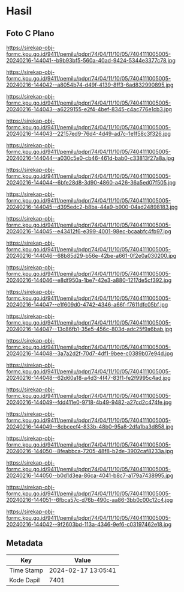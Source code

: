 # Hasil

## Foto C Plano

https://sirekap-obj-formc.kpu.go.id/9411/pemilu/pdpr/74/04/11/10/05/7404111005005-20240216-144041--b9b93bf5-560a-40ad-9424-5344e3377c78.jpg

https://sirekap-obj-formc.kpu.go.id/9411/pemilu/pdpr/74/04/11/10/05/7404111005005-20240216-144042--a8054b74-d49f-4139-8ff3-6ad832990895.jpg

https://sirekap-obj-formc.kpu.go.id/9411/pemilu/pdpr/74/04/11/10/05/7404111005005-20240216-144043--a6229155-e2f4-4bef-8345-c4ac776e1cb3.jpg

https://sirekap-obj-formc.kpu.go.id/9411/pemilu/pdpr/74/04/11/10/05/7404111005005-20240216-144043--22157ed9-76d4-4d49-ad7c-1e1f58c3f326.jpg

https://sirekap-obj-formc.kpu.go.id/9411/pemilu/pdpr/74/04/11/10/05/7404111005005-20240216-144044--a030c5e0-cb46-461d-bab0-c33813f27a8a.jpg

https://sirekap-obj-formc.kpu.go.id/9411/pemilu/pdpr/74/04/11/10/05/7404111005005-20240216-144044--6bfe28d8-3d90-4860-a426-36a5ed07f505.jpg

https://sirekap-obj-formc.kpu.go.id/9411/pemilu/pdpr/74/04/11/10/05/7404111005005-20240216-144045--d395edc2-b8ba-44a9-b900-04ad24898183.jpg

https://sirekap-obj-formc.kpu.go.id/9411/pemilu/pdpr/74/04/11/10/05/7404111005005-20240216-144045--e43412f6-e399-4001-98ec-bcaabfc4fb97.jpg

https://sirekap-obj-formc.kpu.go.id/9411/pemilu/pdpr/74/04/11/10/05/7404111005005-20240216-144046--68b85d29-b56e-42be-a661-0f2e0a030200.jpg

https://sirekap-obj-formc.kpu.go.id/9411/pemilu/pdpr/74/04/11/10/05/7404111005005-20240216-144046--e8df950a-1be7-42e3-a880-1217de5cf392.jpg

https://sirekap-obj-formc.kpu.go.id/9411/pemilu/pdpr/74/04/11/10/05/7404111005005-20240216-144047--e1f609d0-4742-4346-a66f-f7611dfc05bf.jpg

https://sirekap-obj-formc.kpu.go.id/9411/pemilu/pdpr/74/04/11/10/05/7404111005005-20240216-144047--13c86fb1-35e5-456c-803d-adc25f9a6bab.jpg

https://sirekap-obj-formc.kpu.go.id/9411/pemilu/pdpr/74/04/11/10/05/7404111005005-20240216-144048--3a7a2d2f-70d7-4df1-9bee-c0389b07e94d.jpg

https://sirekap-obj-formc.kpu.go.id/9411/pemilu/pdpr/74/04/11/10/05/7404111005005-20240216-144048--62d60a18-a4d3-4f47-83f1-fe2f9995c4ad.jpg

https://sirekap-obj-formc.kpu.go.id/9411/pemilu/pdpr/74/04/11/10/05/7404111005005-20240216-144049--fdd411e0-9718-4b49-9482-a27cd2c474fe.jpg

https://sirekap-obj-formc.kpu.go.id/9411/pemilu/pdpr/74/04/11/10/05/7404111005005-20240216-144049--8cbceef4-833b-48b0-95a8-2dfa1ba3d858.jpg

https://sirekap-obj-formc.kpu.go.id/9411/pemilu/pdpr/74/04/11/10/05/7404111005005-20240216-144050--8feabbca-7205-48f8-b2de-3902caf8233a.jpg

https://sirekap-obj-formc.kpu.go.id/9411/pemilu/pdpr/74/04/11/10/05/7404111005005-20240216-144050--b0d1d3ea-86ca-4041-b8c7-a179a7438995.jpg

https://sirekap-obj-formc.kpu.go.id/9411/pemilu/pdpr/74/04/11/10/05/7404111005005-20240216-144051--6fbca57c-d76b-490c-aa86-3bb0c00c12c4.jpg

https://sirekap-obj-formc.kpu.go.id/9411/pemilu/pdpr/74/04/11/10/05/7404111005005-20240216-144042--9f2603bd-113a-4346-9ef6-c03197462e18.jpg


## Metadata

| Key        | Value               |
| ---------- | ------------------- |
| Time Stamp | 2024-02-17 13:05:41 |
| Kode Dapil | 7401                |



